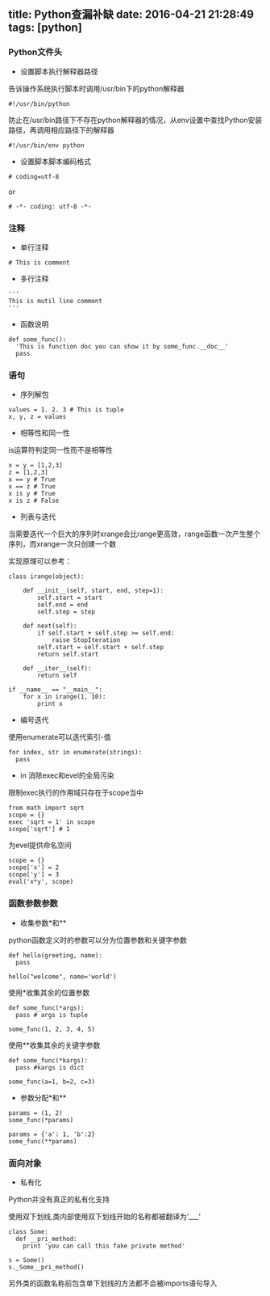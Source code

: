 title: Python查漏补缺
date: 2016-04-21 21:28:49
tags: [python]
---

### Python文件头

* 设置脚本执行解释器路径

告诉操作系统执行脚本时调用/usr/bin下的python解释器

```
#!/usr/bin/python
```

防止在/usr/bin路径下不存在python解释器的情况，从env设置中查找Python安装路径，再调用相应路径下的解释器

```
#!/usr/bin/env python
```

* 设置脚本脚本编码格式

```
# coding=utf-8
```

or

```
# -*- coding: utf-8 -*-
```

### 注释

* 单行注释

```
# This is comment
```

* 多行注释

```
'''
This is mutil line comment
'''
```

* 函数说明

```
def some_func():
  'This is function doc you can show it by some_func.__doc__'
  pass
```

### 语句

* 序列解包

```
values = 1. 2. 3 # This is tuple
x, y, z = values
```

* 相等性和同一性

is运算符判定同一性而不是相等性

```
x = y = [1,2,3]
z = [1,2,3]
x == y # True
x == z # True
x is y # True
x is z # False
```
* 列表与迭代

当需要迭代一个巨大的序列时xrange会比range更高效，range函数一次产生整个序列，而xrange一次只创建一个数

实现原理可以参考：

```
class irange(object):

    def __init__(self, start, end, step=1):
        self.start = start
        self.end = end
        self.step = step

    def next(self):
        if self.start + self.step >= self.end:
            raise StopIteration
        self.start = self.start + self.step
        return self.start

    def __iter__(self):
        return self

if __name__ == "__main__":
    for x in irange(1, 10):
        print x
```

* 编号迭代

使用enumerate可以迭代索引-值

```
for index, str in enumerate(strings):
  pass
```

* in <scope> 消除exec和evel的全局污染

限制exec执行的作用域只存在于scope当中

```
from math import sqrt
scope = {}
exec 'sqrt = 1' in scope
scope['sqrt'] # 1
```

为evel提供命名空间

```
scope = {}
scope['x'] = 2
scope['y'] = 3
eval('x*y', scope)
```

### 函数参数参数

* 收集参数*和**

python函数定义时的参数可以分为位置参数和关键字参数

```
def hello(greeting, name):
  pass

hello("welcome", name='world')
```

使用*收集其余的位置参数

```
def some_func(*args):
  pass # args is tuple

some_func(1, 2, 3, 4, 5)
```

使用**收集其余的关键字参数

```
def some_func(*kargs):
  pass #kargs is dict

some_func(a=1, b=2, c=3)
```

* 参数分配*和**

```
params = (1, 2)
some_func(*params)
```

```
params = {'a': 1, 'b':2}
some_func(**params)
```

### 面向对象

* 私有化

Python并没有真正的私有化支持

使用双下划线,类内部使用双下划线开始的名称都被翻译为'_<ClassName>__<MethodName>'

```
class Some:
  def __pri_method:
    print 'you can call this fake private method'

s = Some()
s._Some__pri_method()
```

另外类的函数名称前包含单下划线的方法都不会被imports语句导入
